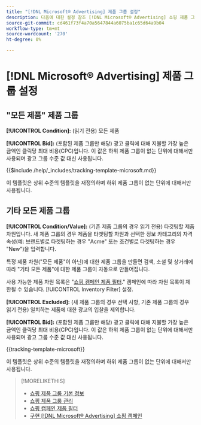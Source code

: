 ```yaml
---
title: "[!DNL Microsoft® Advertising] 제품 그룹 설정"
description: 다음에 대한 설정 참조 [!DNL Microsoft® Advertising] 쇼핑 제품 그룹.
source-git-commit: cd461f73f4a70a5647844a6075ba1c65d64a9b04
workflow-type: tm+mt
source-wordcount: '270'
ht-degree: 0%

---
```


# [!DNL Microsoft® Advertising] 제품 그룹 설정

## &quot;모든 제품&quot; 제품 그룹

**[!UICONTROL Condition]:** (읽기 전용) 모든 제품

**[!UICONTROL Bid]:** (포함된 제품 그룹만 해당) 광고 클릭에 대해 지불할 가장 높은 금액인 클릭당 최대 비용(CPC)입니다. 이 값은 하위 제품 그룹이 없는 단위에 대해서만 사용되며 광고 그룹 수준 값 대신 사용됩니다.

<!-- **[!UICONTROL Tracking Template]:** -->

{{$include /help/_includes/tracking-template-microsoft.md}}

이 템플릿은 상위 수준의 템플릿을 재정의하며 하위 제품 그룹이 없는 단위에 대해서만 사용됩니다.

## 기타 모든 제품 그룹

**[!UICONTROL Condition/Value]:** (기존 제품 그룹의 경우 읽기 전용) 타깃팅할 제품 차원입니다. 새 제품 그룹의 경우 제품을 타겟팅할 차원과 선택한 정보 카테고리의 자격 속성(예: 브랜드별로 타겟팅하는 경우 &quot;Acme&quot; 또는 조건별로 타겟팅하는 경우 &quot;New&quot;)을 입력합니다.

특정 제품 차원(&quot;모든 제품&quot;이 아닌)에 대한 제품 그룹을 만들면 검색, 소셜 및 상거래에 따라 &quot;기타 모든 제품&quot;에 대한 제품 그룹이 자동으로 만들어집니다.

사용 가능한 제품 차원 목록은 &quot;[쇼핑 캠페인 제품 필터](/help/search-social-commerce/campaign-management/campaigns/shopping-campaign-product-filters.md).&quot; 캠페인에 따라 차원 목록이 제한될 수 있습니다. [!UICONTROL Inventory Filter] 설정.

**[!UICONTROL Excluded]:** (새 제품 그룹의 경우 선택 사항, 기존 제품 그룹의 경우 읽기 전용) 일치하는 제품에 대한 광고의 입찰을 제외합니다.

**[!UICONTROL Bid]:** (포함된 제품 그룹만 해당) 광고 클릭에 대해 지불할 가장 높은 금액인 클릭당 최대 비용(CPC)입니다. 이 값은 하위 제품 그룹이 없는 단위에 대해서만 사용되며 광고 그룹 수준 값 대신 사용됩니다.

<!-- **[!UICONTROL Tracking Template]:** -->

<!-- ExL can't handle the same include twice in the same file, so using a snippet for the second occurrence.

{{$include /help/_includes/tracking-template-microsoft.md}}
-->

{{tracking-template-microsoft}}

이 템플릿은 상위 수준의 템플릿을 재정의하며 하위 제품 그룹이 없는 단위에 대해서만 사용됩니다.

>[!MORELIKETHIS]
>
>* [쇼핑 제품 그룹 기본 정보](product-group-about.md)
>* [쇼핑 제품 그룹 관리](product-group-manage.md)
>* [쇼핑 캠페인 제품 필터](/help/search-social-commerce/campaign-management/campaigns/shopping-campaign-product-filters.md)
>* [구현 [!DNL Microsoft® Advertising] 쇼핑 캠페인](/help/search-social-commerce/campaign-management/special-campaign-types/microsoft-shopping-campaigns.md)

